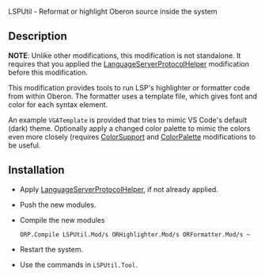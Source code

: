 LSPUtil - Reformat or highlight Oberon source inside the system

Description
-----------

**NOTE**: Unlike other modifications, this modification is not standalone. It requires that
you applied the [LanguageServerProtocolHelper](../LanguageServerProtocolHelper/README.md)
modification before this modification.

This modification provides tools to run LSP's highlighter or formatter code from within
Oberon. The formatter uses a template file, which gives font and color for each syntax
element.

An example `VGATemplate` is provided that tries to mimic VS Code's default (dark) theme.
Optionally apply a changed color palette to mimic the colors even more closely (requires
[ColorSupport](../ColorSupport/README.md) and [ColorPalette](../ColorPalette/README.md)
modifications to be useful.


Installation
------------

- Apply [LanguageServerProtocolHelper](../ColorSupport/README.md), if not already applied.

- Push the new modules.

- Compile the new modules

      ORP.Compile LSPUtil.Mod/s ORHighlighter.Mod/s ORFormatter.Mod/s ~

- Restart the system.

- Use the commands in `LSPUtil.Tool`.
